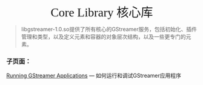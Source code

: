 <div align=center><font face="黑体" size=6>Core Library 核心库</font></div>

> libgstreamer-1.0.so提供了所有核心的GStreamer服务，包括初始化、插件管理和类型，以及定义元素和容器的对象层次结构，以及一些更专门的元素。



### 子页面：

[Running GStreamer Applications](./RunningGStreamerApplications.md) — 如何运行和调试GStreamer应用程序